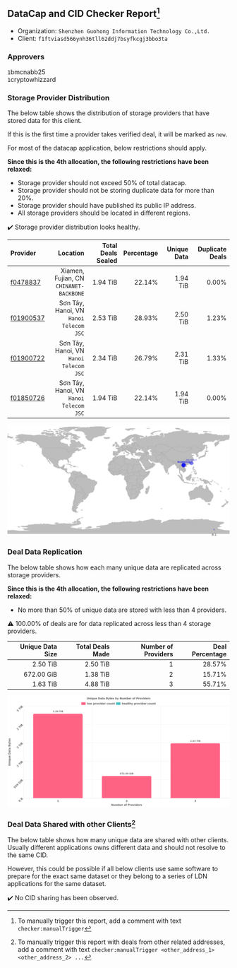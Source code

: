 ## DataCap and CID Checker Report[^1]
 - Organization: `Shenzhen Guohong Information Technology Co.,Ltd.`
 - Client: `f1ftviasd566ynh36tll62ddj7bsyfkcgj3bbo3ta`
### Approvers
`1`bmcnabb25<br/>`1`cryptowhizzard

### Storage Provider Distribution
The below table shows the distribution of storage providers that have stored data for this client.

If this is the first time a provider takes verified deal, it will be marked as `new`.

For most of the datacap application, below restrictions should apply.

**Since this is the 4th allocation, the following restrictions have been relaxed:**
 - Storage provider should not exceed 50% of total datacap.
 - Storage provider should not be storing duplicate data for more than 20%.
 - Storage provider should have published its public IP address.
 - All storage providers should be located in different regions.

✔️ Storage provider distribution looks healthy.

| Provider                                              |                                   Location | Total Deals Sealed | Percentage | Unique Data | Duplicate Deals |
| :---------------------------------------------------- | -----------------------------------------: | -----------------: | ---------: | ----------: | --------------: |
| [f0478837](https://filfox.info/en/address/f0478837)   | Xiamen, Fujian, CN<br/>`CHINANET-BACKBONE` |           1.94 TiB |     22.14% |    1.94 TiB |           0.00% |
| [f01900537](https://filfox.info/en/address/f01900537) | Sơn Tây, Hanoi, VN<br/>`Hanoi Telecom JSC` |           2.53 TiB |     28.93% |    2.50 TiB |           1.23% |
| [f01900722](https://filfox.info/en/address/f01900722) | Sơn Tây, Hanoi, VN<br/>`Hanoi Telecom JSC` |           2.34 TiB |     26.79% |    2.31 TiB |           1.33% |
| [f01850726](https://filfox.info/en/address/f01850726) | Sơn Tây, Hanoi, VN<br/>`Hanoi Telecom JSC` |           1.94 TiB |     22.14% |    1.94 TiB |           0.00% |

<img src="https://raw.githubusercontent.com/data-preservation-programs/filplus-checker-assets/main/filecoin-project/filecoin-plus-large-datasets/issues/1125/1683265172614.png"/>

### Deal Data Replication
The below table shows how each many unique data are replicated across storage providers.


**Since this is the 4th allocation, the following restrictions have been relaxed:**
- No more than 50% of unique data are stored with less than 4 providers.

⚠️ 100.00% of deals are for data replicated across less than 4 storage providers.

| Unique Data Size | Total Deals Made | Number of Providers | Deal Percentage |
| ---------------: | ---------------: | ------------------: | --------------: |
|         2.50 TiB |         2.50 TiB |                   1 |          28.57% |
|       672.00 GiB |         1.38 TiB |                   2 |          15.71% |
|         1.63 TiB |         4.88 TiB |                   3 |          55.71% |

<img src="https://raw.githubusercontent.com/data-preservation-programs/filplus-checker-assets/main/filecoin-project/filecoin-plus-large-datasets/issues/1125/1683265173255.png"/>

### Deal Data Shared with other Clients[^3]
The below table shows how many unique data are shared with other clients.
Usually different applications owns different data and should not resolve to the same CID.

However, this could be possible if all below clients use same software to prepare for the exact same dataset or they belong to a series of LDN applications for the same dataset.

✔️ No CID sharing has been observed.

[^1]: To manually trigger this report, add a comment with text `checker:manualTrigger`

[^2]: Deals from those addresses are combined into this report as they are specified with `checker:manualTrigger`

[^3]: To manually trigger this report with deals from other related addresses, add a comment with text `checker:manualTrigger <other_address_1> <other_address_2> ...`
